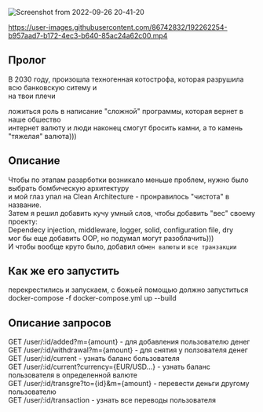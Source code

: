 ![Screenshot from 2022-09-26 20-41-20](https://user-images.githubusercontent.com/86742832/192344420-f214ad14-0f61-4ca9-9de0-c8e8c9fc4e34.png)

https://user-images.githubusercontent.com/86742832/192262254-b957aad7-b172-4ec3-b640-85ac24a62c00.mp4

## Пролог
В 2030 году, произошла техногенная котострофа, которая разрушила всю банковскую ситему и <br/>
на твои плечи 

ложиться роль в написание "сложной" программы, которая вернет в наше обшество <br/>
интернет валюту и люди наконец смогут бросить камни, а то камень "тяжелая" валюта)))<br/>

## Описание
Чтобы по этапам разарботки возникало меньше проблем, нужно было выбрать бомбическую архитектуру<br/>
и мой глаз упал на Clean Architecture - пронравилось "чистота" в название.<br/>
Затем я решил добавить кучу умный слов, чтобы добавить "вес" своему проекту: <br/>
Dependecy injection, middleware, logger, solid, configuration file, dry <br/>
мог бы еще добавить OOP, но подумал могут разоблачить)))<br/>
И чтобы вообще круто было, добавил  ```обмен валюты``` и ```все транзакции```

## Как же его запустить
перекрестились и запускаем, с божьей помощью должно запуститься<br/>
docker-compose -f docker-compose.yml up --build<br/>

## Описание запросов 
GET /user/:id/added?m={amount} - для добавления пользователю денег<br/>
GET /user/:id/withdrawal?m={amount} - для снятия у ползователя денег<br/>
GET /user/:id/current - узнать баланс бользователя<br/>
GET /user/:id/current?currency={EUR/USD...} - узнать баланс пользователя в определенной валюте<br/>
GET /user/:id/transgre?to={id}&m={amount} - перевести деньги другому пользователю<br/>
GET /user/:id/transaction - узнать все переводы пользователя<br/>
